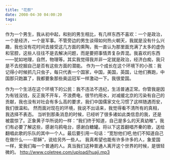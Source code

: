 ```yaml
---
title: "花祭"
date: 2008-04-30 04:00:20
tags:
---
```


作为一个男生，我从初中起，和别的男生相比，有几样东西不喜欢：一个是政治，一个是经济，一个是军事。不管旁边的男生谈得如何热火朝天，我就是没有什么兴趣，我也没有花时间去接受这几方面的熏陶，我一直认为那里面充满了太多的虚伪和官腔，这些人往往不是去解决问题，而是要把事情弄复杂弄混。我喜欢的东西——犹如地理，自然，物理等。其实我觉得我并非一定就是政治，经济白痴，我只是不去挖掘自己是否有这些方面的潜能。 作为一个成长在这个环境下的小孩：我记得小时候抓几只虫子，每只代表一个国家，中国，美国，英国，让他们赛跑，中国那只跑赢了，我都要象那些奥运冠军一样激动一下。我很爱国。 

作为一个生活在这个环境下的公民：我不违法不违纪，生活普通正常。你管我是因为有钱没钱，反正我不开车，不浪费电，很节约用水，对减缓北京的污染有自己的贡献，我也没有对社会有多么高的要求，我们中国儒家文化习惯了这样随遇而安，我们很温和。 然而面对现在的环境，我说不出话来，我觉得看不清所有的真相，我选择不表态。 当听到那条消息的时候，已经听了很多诸如此类信息的我，还是被震惊了。正象黄子华所说的一样：“我们终于知道，自己是多么的天真幼稚”。我们有必要了解这些，感谢乌鸦电台，感谢白糖罐。将以下这首翻唱齐秦的歌，送给翻唱此歌的乐队的其中一个人。最后要引用一句话：“宽恕他们吧,他们不知道自己在做什么-----耶稣”，说给另外一些人。 我真希望也能有许多许多的人，象爱国一样，爱我们每一个普通的人。真当我们这种普通人离开这个世界的时候，是很轻微的。 http://www.coletree.com/upload/huaji.mp3